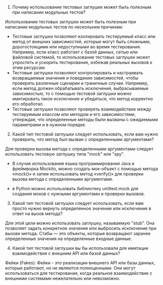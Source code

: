 1)	Почему использование тестовых заглушек может быть полезным при написании модульных тестов?

Использование тестовых заглушек может быть полезным при написании модульных тестов по нескольким причинам:

- Тестовые заглушки позволяют изолировать тестируемый класс или метод от внешних зависимостей, которые могут быть сложными, дорогостоящими или недоступными во время тестирования. Например, если класс работает с базой данных, сетью или файловой системой, то использование тестовых заглушек может упростить и ускорить тестирование, избежав реальных вызовов к этим ресурсам.
- Тестовые заглушки позволяют контролировать и настраивать возвращаемые значения и поведение зависимостей, чтобы проверить различные сценарии и граничные случаи. Например, если метод должен обрабатывать исключения, выбрасываемые зависимостью, то с помощью тестовой заглушки можно имитировать такое исключение и убедиться, что метод корректно его обработал.
- Тестовые заглушки позволяют проверять взаимодействие между тестируемым классом или методом и его зависимостями, утверждая, что определенные методы были вызваны с ожидаемыми параметрами и в нужном порядке.

2) Какой тип тестовой заглушки следует использовать, если вам нужно проверить, что метод был вызван с определенными аргументами?

Для проверки вызова метода с определенными аргументами следует использовать тестовую заглушку типа "mock" или "spy". 

- В случае использования языка программирования Java и фреймворка Mockito, можно создать мок-объект с помощью метода «mock()» и затем использовать метод «verify()» для проверки вызова метода с определенными аргументами.

- в Python  можно использовать библиотеку unittest.mock для создания моков с нужными аргументами и проверки вызовов.

3)	Какой тип тестовой заглушки следует использовать, если вам просто нужно вернуть определенное значение или исключение в ответ на вызов метода?

Для этой цели можно использовать заглушку, называемую "stub". Она позволяет задать конкретное значение или выбросить исключение при вызове метода.
Стабы — это объекты, которые возвращают заранее определенные значения на определенные входные данные.

4)	Какой тип тестовой заглушки вы бы использовали для имитации взаимодействия с внешним API или базой данных?

Фейки (Fakes): Фейки - это реализации внешнего API или базы данных, которые работают, но не являются полноценными. Они могут использоваться для тестирования, когда реальное взаимодействие с внешними системами нежелательно или невозможно.
